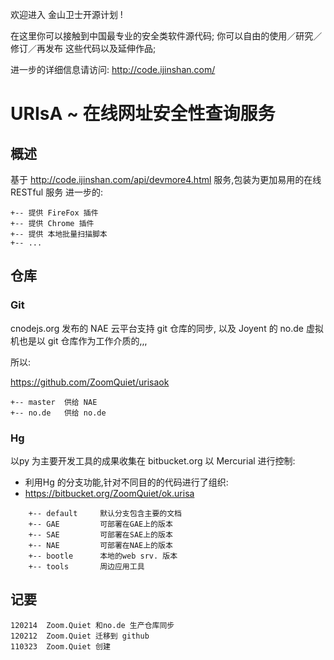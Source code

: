 欢迎进入 金山卫士开源计划 !

在这里你可以接触到中国最专业的安全类软件源代码;
你可以自由的使用／研究／修订／再发布 这些代码以及延伸作品;

进一步的详细信息请访问:
  http://code.ijinshan.com/


#   URIsA ~ 在线网址安全性查询服务

## 概述
基于 http://code.ijinshan.com/api/devmore4.html 服务,包装为更加易用的在线RESTful 服务
进一步的:

    +-- 提供 FireFox 插件
    +-- 提供 Chrome 插件
    +-- 提供 本地批量扫描脚本
    +-- ...


## 仓库


### Git
cnodejs.org 发布的 NAE 云平台支持 git 仓库的同步,
以及 Joyent 的 no.de 虚拟机也是以 git 仓库作为工作介质的,,,

所以:

https://github.com/ZoomQuiet/urisaok

    +-- master  供给 NAE
    +-- no.de   供给 no.de

### Hg
以py 为主要开发工具的成果收集在 bitbucket.org 以 Mercurial 进行控制:

- 利用Hg 的分支功能,针对不同目的的代码进行了组织:
- https://bitbucket.org/ZoomQuiet/ok.urisa

```
    +-- default     默认分支包含主要的文档
    +-- GAE         可部署在GAE上的版本
    +-- SAE         可部署在SAE上的版本
    +-- NAE         可部署在NAE上的版本
    +-- bootle      本地的web srv. 版本
    +-- tools       周边应用工具
```


## 记要

    120214  Zoom.Quiet 和no.de 生产仓库同步
    120212  Zoom.Quiet 迁移到 github
    110323  Zoom.Quiet 创建

